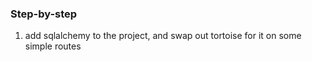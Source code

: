 ### Step-by-step

1. add sqlalchemy to the project, and swap out tortoise for it on some simple routes
